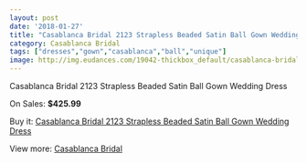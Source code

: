 ```yaml
---
layout: post
date: '2018-01-27'
title: "Casablanca Bridal 2123 Strapless Beaded Satin Ball Gown Wedding Dress"
category: Casablanca Bridal
tags: ["dresses","gown","casablanca","ball","unique"]
image: http://img.eudances.com/19042-thickbox_default/casablanca-bridal-2123-strapless-beaded-satin-ball-gown-wedding-dress.jpg
---
```

Casablanca Bridal 2123 Strapless Beaded Satin Ball Gown Wedding Dress

On Sales: **$425.99**
<a href="https://www.eudances.com/en/casablanca-bridal/5663-casablanca-bridal-2123-strapless-beaded-satin-ball-gown-wedding-dress.html"><amp-img layout="responsive" width="600" height="600" src="//img.eudances.com/19042-thickbox_default/casablanca-bridal-2123-strapless-beaded-satin-ball-gown-wedding-dress.jpg" alt="Casablanca Bridal 2123 Strapless Beaded Satin Ball Gown Wedding Dress 0" /></a>
<a href="https://www.eudances.com/en/casablanca-bridal/5663-casablanca-bridal-2123-strapless-beaded-satin-ball-gown-wedding-dress.html"><amp-img layout="responsive" width="600" height="600" src="//img.eudances.com/19044-thickbox_default/casablanca-bridal-2123-strapless-beaded-satin-ball-gown-wedding-dress.jpg" alt="Casablanca Bridal 2123 Strapless Beaded Satin Ball Gown Wedding Dress 1" /></a>
<a href="https://www.eudances.com/en/casablanca-bridal/5663-casablanca-bridal-2123-strapless-beaded-satin-ball-gown-wedding-dress.html"><amp-img layout="responsive" width="600" height="600" src="//img.eudances.com/19043-thickbox_default/casablanca-bridal-2123-strapless-beaded-satin-ball-gown-wedding-dress.jpg" alt="Casablanca Bridal 2123 Strapless Beaded Satin Ball Gown Wedding Dress 2" /></a>

Buy it: [Casablanca Bridal 2123 Strapless Beaded Satin Ball Gown Wedding Dress](https://www.eudances.com/en/casablanca-bridal/5663-casablanca-bridal-2123-strapless-beaded-satin-ball-gown-wedding-dress.html "Casablanca Bridal 2123 Strapless Beaded Satin Ball Gown Wedding Dress")

View more: [Casablanca Bridal](https://www.eudances.com/en/4-casablanca-bridal "Casablanca Bridal")